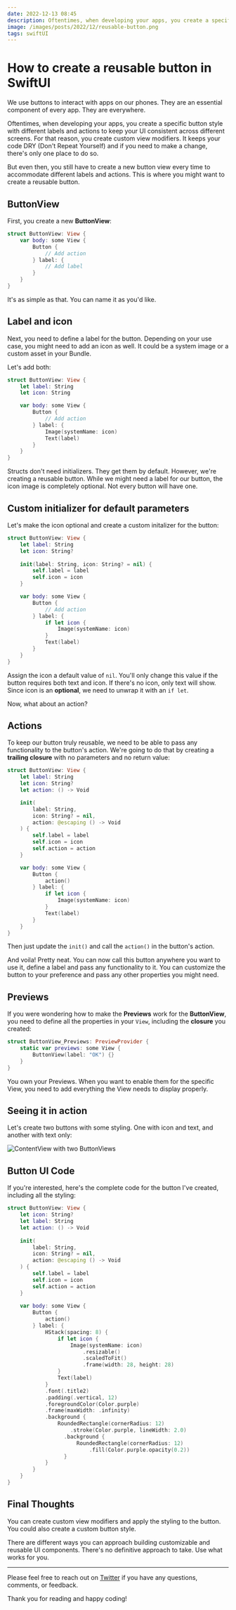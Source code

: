```yaml
---
date: 2022-12-13 08:45
description: Oftentimes, when developing your apps, you create a specific button style with different labels and actions to keep your UI consistent across different screens. You'll learn how to create a button view you can reuse across your app instead of having to create a new one every time.
image: /images/posts/2022/12/reusable-button.png
tags: swiftUI
---
```


# How to create a reusable button in SwiftUI

We use buttons to interact with apps on our phones. They are an essential component of every app. They are everywhere. 

Oftentimes, when developing your apps, you create a specific button style with different labels and actions to keep your UI consistent across different screens. For that reason, you create custom view modifiers. It keeps your code DRY (Don't Repeat Yourself) and if you need to make a change, there's only one place to do so. 

But even then, you still have to create a new button view every time to accommodate different labels and actions. This is where you might want to create a reusable button.

## ButtonView

First, you create a new **ButtonView**:

```swift
struct ButtonView: View {
    var body: some View {
        Button {
            // Add action
        } label: {
            // Add label
        }
    }
}
```

It's as simple as that. You can name it as you'd like.

## Label and icon

Next, you need to define a label for the button. Depending on your use case, you might need to add an icon as well. It could be a system image or a custom asset in your Bundle.

Let's add both:

```swift
struct ButtonView: View {
    let label: String
    let icon: String

    var body: some View {
        Button {
            // Add action
        } label: {
            Image(systemName: icon)
            Text(label)
        }
    }
}
```

Structs don't need initializers. They get them by default. However, we're creating a reusable button. While we might need a label for our button, the icon image is completely optional. Not every button will have one.

## Custom initializer for default parameters

Let's make the icon optional and create a custom initalizer for the button:

```swift
struct ButtonView: View {
    let label: String
    let icon: String?
    
    init(label: String, icon: String? = nil) {
        self.label = label
        self.icon = icon
    }

    var body: some View {
        Button {
            // Add action
        } label: {
            if let icon {
                Image(systemName: icon)
            }
            Text(label)
        }
    }
}
```

Assign the icon a default value of `nil`. You'll only change this value if the button requires both text and icon. If there's no icon, only text will show. Since icon is an **optional**, we need to unwrap it with an `if let`.

Now, what about an action?

## Actions

To keep our button truly reusable, we need to be able to pass any functionality to the button's action. We're going to do that by creating a **trailing closure** with no parameters and no return value:

```swift
struct ButtonView: View {
    let label: String
    let icon: String?
    let action: () -> Void

    init(
        label: String,
        icon: String? = nil,
        action: @escaping () -> Void
    ) {
        self.label = label
        self.icon = icon
        self.action = action
    }

    var body: some View {
        Button {
            action()
        } label: {
            if let icon {
                Image(systemName: icon)
            }
            Text(label)
        }
    }
}
```

Then just update the `init()` and call the `action()` in the button's action. 

And voila! Pretty neat. You can now call this button anywhere you want to use it, define a label and pass any functionality to it. You can customize the button to your preference and pass any other properties you might need.

## Previews

If you were wondering how to make the **Previews** work for the **ButtonView**, you need to define all the properties in your `View`, including the **closure** you created:

```swift
struct ButtonView_Previews: PreviewProvider {
    static var previews: some View {
        ButtonView(label: "OK") {}
    }
}
```

You own your Previews. When you want to enable them for the specific View, you need to add everything the View needs to display properly. 

## Seeing it in action

Let's create two buttons with some styling. One with icon and text, and another with text only:

![ContentView with two ButtonViews](https://www.danijelavrzan.com/images/posts/2022/12/reusable-button1.png "ContentView with two ButtonViews")

## Button UI Code

If you're interested, here's the complete code for the button I've created, including all the styling:

```swift
struct ButtonView: View {
    let icon: String?
    let label: String
    let action: () -> Void
    
    init(
        label: String,
        icon: String? = nil,
        action: @escaping () -> Void
    ) {
        self.label = label
        self.icon = icon
        self.action = action
    }
    
    var body: some View {
        Button {
            action()
        } label: {
            HStack(spacing: 8) {
                if let icon {
                    Image(systemName: icon)
                        .resizable()
                        .scaledToFit()
                        .frame(width: 28, height: 28)
                }
                Text(label)
            }
            .font(.title2)
            .padding(.vertical, 12)
            .foregroundColor(Color.purple)
            .frame(maxWidth: .infinity)
            .background {
                RoundedRectangle(cornerRadius: 12)
                    .stroke(Color.purple, lineWidth: 2.0)
                  .background {
                      RoundedRectangle(cornerRadius: 12)
                          .fill(Color.purple.opacity(0.2))
                  }
            }
        }
    }
}
```

## Final Thoughts

You can create custom view modifiers and apply the styling to the button. You could also create a custom button style. 

There are different ways you can approach building customizable and reusable UI components. There's no definitive approach to take. Use what works for you.

***

Please feel free to reach out on [Twitter](https://twitter.com/dvrzan) if you have any questions, comments, or feedback.

Thank you for reading and happy coding!
